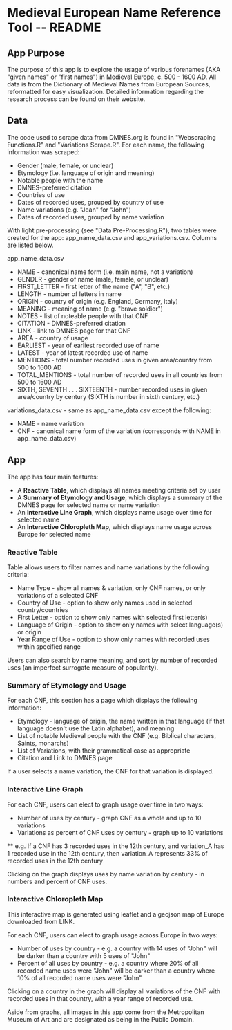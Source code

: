 # Medieval European Name Reference Tool -- README

## App Purpose

The purpose of this app is to explore the usage of various forenames (AKA "given names" or "first names") in Medieval Europe, c. 500 - 1600 AD. All data is from the Dictionary of Medieval Names from European Sources, reformatted for easy visualization. Detailed information regarding the research process can be found on their website. 

## Data

The code used to scrape data from DMNES.org is found in "Webscraping Functions.R" and "Variations Scrape.R". For each name, the following information was scraped:

*  Gender (male, female, or unclear)
*  Etymology (i.e. language of origin and meaning)
*  Notable people with the name
*  DMNES-preferred citation
*  Countries of use
*  Dates of recorded uses, grouped by country of use
*  Name variations (e.g. "Jean" for "John")
*  Dates of recorded uses, grouped by name variation

With light pre-processing (see "Data Pre-Processing.R"), two tables were created for the app: app_name_data.csv and app_variations.csv. Columns are listed below.

app_name_data.csv
*  NAME - canonical name form (i.e. main name, not a variation)
*  GENDER - gender of name (male, female, or unclear)
*  FIRST_LETTER - first letter of the name ("A", "B", etc.)
*  LENGTH - number of letters in name
*  ORIGIN - country of origin (e.g. England, Germany, Italy)
*  MEANING - meaning of name (e.g. "brave soldier")
*  NOTES - list of noteable people with that CNF
*  CITATION - DMNES-preferred citation
*  LINK - link to DMNES page for that CNF
*  AREA - country of usage
*  EARLIEST - year of earliest recorded use of name
*  LATEST - year of latest recorded use of name
*  MENTIONS - total number recorded uses in given area/country from 500 to 1600 AD
*  TOTAL_MENTIONS - total number of recorded uses in all countries from 500 to 1600 AD
*  SIXTH, SEVENTH . . . SIXTEENTH - number recorded uses in given area/country by century (SIXTH is number in sixth century, etc.)

variations_data.csv - same as app_name_data.csv except the following:
*  NAME - name variation
*  CNF - canonical name form of the variation (corresponds with NAME in app_name_data.csv)

## App

The app has four main features:
*  A <b>Reactive Table</b>, which displays all names meeting criteria set by user
*  A <b>Summary of Etymology and Usage</b>, which displays a summary of the DMNES page for selected name or name variation
*  An <b>Interactive Line Graph</b>, which displays name usage over time for selected name
*  An <b>Interactive Chloropleth Map</b>, which displays name usage across Europe for selected name

### Reactive Table

Table allows users to filter names and name variations by the following criteria:

*  Name Type - show all names & variation, only CNF names, or only variations of a selected CNF
*  Country of Use - option to show only names used in selected country/countries
*  First Letter - option to show only names with selected first letter(s)
*  Language of Origin - option to show only names with select language(s) or origin
*  Year Range of Use - option to show only names with recorded uses within specified range

Users can also search by name meaning, and sort by number of recorded uses (an imperfect surrogate measure of popularity).

### Summary of Etymology and Usage

For each CNF, this section has a page which displays the following information:

*  Etymology - language of origin, the name written in that language (if that language doesn't use the Latin alphabet), and meaning
*  List of notable Medieval people with the CNF (e.g. Biblical characters, Saints, monarchs)
*  List of Variations, with their grammatical case as appropriate
*  Citation and Link to DMNES page

If a user selects a name variation, the CNF for that variation is displayed.

### Interactive Line Graph

For each CNF, users can elect to graph usage over time in two ways:

*  Number of uses by century - graph CNF as a whole and up to 10 variations
*  Variations as percent of CNF uses by century - graph up to 10 variations

**  e.g. If a CNF has 3 recorded uses in the 12th century, and variation_A has 1 recorded use in the 12th century, then variation_A represents 33% of recorded uses in the 12th century  

Clicking on the graph displays uses by name variation by century - in numbers and percent of CNF uses.

### Interactive Chloropleth Map

This interactive map is generated using leaflet and a geojson map of Europe downloaded from LINK.

For each CNF, users can elect to graph usage across Europe in two ways:

*  Number of uses by country - e.g. a country with 14 uses of "John" will be darker than a country with 5 uses of "John"
*  Percent of all uses by country - e.g. a country where 20% of all recorded name uses were "John" will be darker than a country where 10% of all recorded name uses were "John"

Clicking on a country in the graph will display all variations of the CNF with recorded uses in that country, with a year range of recorded use.

Aside from graphs, all images in this app come from the Metropolitan Museum of Art and are designated as being in the Public Domain.

